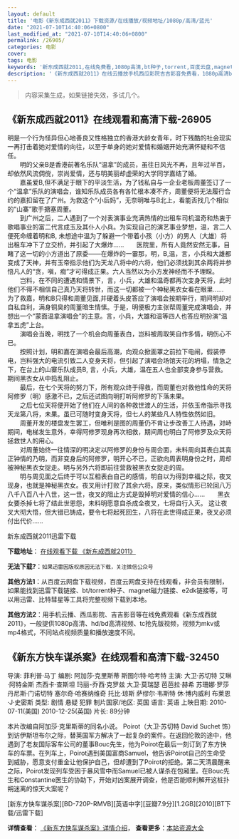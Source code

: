 ```yaml
---
layout: default
title: '电影《新东成西就2011》下载资源/在线播放/视频地址/1080p/高清/蓝光'
date: "2021-07-10T14:40:06+0800"
last_modified_at: "2021-07-10T14:40:06+0800"
permalink: /26905/
categories: 电影
cover:
tags: 电影
keywords: '新东成西就2011,在线免费看,1080p高清,bt种子,torrent,百度云盘,magnet,磁力链,迅雷下载资源'
description: '《新东成西就2011》在线云播放手机西瓜影院吉吉影音免费看，1080p高清bd/hd未删减完整版和tc抢先枪版，mkv/mp4格式，附带bt/torrent种子、magnet/磁力链、百度云盘、网盘资源迅雷下载链接'
---
```


>内容采集生成，如果链接失效，多试几个。


## 《新东成西就2011》在线观看和高清下载-26905

明是一个行为怪异但心地善良又性格独立的香港大龄女青年，时下残酷的社会现实一再打击着她对爱情的向往，以至于单身的她对爱情和婚姻开始充满怀疑和不信任。<br />　　明的父亲B是香港前著名乐队“温拿”的成员，虽往日风光不再，且年过半百，却依然风流倜傥，崇尚爱情，还与明美丽却虚荣的大学同学嘉结了婚。<br />　　嘉虽爱B,但不满足于眼下的平淡生活，为了钱私自与一企业老板周董签订了一个&ldquo;温拿”乐队的演唱会，谁知乐队成员各有各忙根本凑不齐，周董便将无法履行合约的嘉扣留在了广州。为救这个&ldquo;小后妈&rdquo;，无奈明唯与B北上，看能否找几个相似的“山寨”歌手搪塞周董。<br />　　到广州之后，二人遇到了一个对表演事业充满热情的出租车司机温奇和热衷于歌唱事业的富二代言成玉及其仆人小兵。为实现自己的演艺事业梦想，温，言二人便死命缠着明和B, 未想途中温为了躲避一个带着小孩（小方）的男人（大雄）将出租车冲下了立交桥，并引起了大爆炸&hellip;…　　医院里，所有人竟然安然无事，目睹了这一切的小方道出了原委&mdash;—在爆炸的一霎那，明，B,温，言，小兵和大雄都变成了天神，并有玉帝指示他们为天龙八将中的六将，他们必须找到其余两将并参悟凡人的&ldquo;贪，嗔，痴&rdquo;才可得成正果。六人当然以为小方发神经而不予理睬。<br />　　岂料，在不同的遭遇和情景下，言，小兵，大雄和温奇都再次变身天将，此时他们不得不相信自己真乃天将转世，而这一切都被一个神秘黑衣女看在眼里……　　为了救嘉，明和B只得和周董见面,并硬着头皮答应了演唱会按期举行，期间明却对自私自利，满身铜臭的周董暗生情愫。于是，明便极力主张帮周董完成演唱会，并想出一个&ldquo;蒙面温拿演唱会&rdquo;的主意。言，小兵，大雄和温等四人也答应明扮演&ldquo;温拿五虎”上台。<br />　　演唱会当晚，明找了一个机会向周董表白，岂料被周取笑自作多情，明伤心不已。<br />　　按照计划，明和嘉在演唱会最后高潮，向观众掀面罩之前拉下电闸，假装停电，岂料强大的电流引致二人变身天将，但引起了演唱会场馆天花的坍塌，情急之下，在台上的山寨乐队成员B, 言，小兵，大雄，温在五人也全部变身参与营救。期间黑衣女从中捣乱阻止。<br />　　最后，在七个天将的努力下，所有观众终于得救，而周董也对救他性命的天将阿修罗（明）感激不已，之后还试图向明打听阿修罗的下落未果。<br />　　之后七位天将便开始了他们在人间的各种救世渡人的生活，并依玉帝指示寻找天龙第八将，未果。虽已可随时变身天将，但七人的某些凡人特性依然如旧。<br />　　周董开发的楼盘发生罢工，但唯利是图的周董仍不肯让步改善工人待遇，对峙期间，电梯发生意外，幸得阿修罗现身再次相救，期间周也明白了阿修罗及众天将拯救世人的用心。<br />　　对周董始终一往情深的明决定以阿修罗的身份与周会面，未料周向其表白其真正钟情的乃明，而非变身后的阿修罗，明开心不已，正欲向周表明身份之时，周却被神秘黑衣女捉走。明与另外六将即前往营救被黑衣女捉走的周。<br />　　明与周见面之后终于可以互相表白自己的感情，明自以为得到幸福之际，夜叉现身，也就是神秘黑衣女。夜叉用计打败了其余六将。原来，类似情形已轮回八万八千八百八十八世，这一世，夜叉的阻止方式是毁掉明对爱情的信心&hellip;…　　黑衣女要杀掉七将了结此世恩怨，未料明愿意自杀成全夜叉，七将自行入灭。 这让夜叉大彻大悟，但大错已铸成，要令七将起死回生，八将在此世得成正果，夜叉必须付出代价&hellip;…


新东成西就2011迅雷下载

**下载地址**： [在线观看下载 《新东成西就2011》](https://www.993dy.com//vod-detail-id-21378.html) 


**无法下载?**：`如果迅雷因版权原因无法下载，关注微信公众号 `

**其他方法1**：从百度云网盘下载视频，百度云网盘支持在线观看，非会员有限制，如果能找到迅雷下载链接、bt/torrent种子、magnet磁力链接、e2dk链接等，可以用迅雷、比特彗星等工具将完整视频下载到本地。

**其他方法2**：用手机云播、西瓜影院、吉吉影音等在线免费观看《新东成西就2011》，一般提供1080p高清、hd/bd高清视频、tc抢先版视频，视频为mkv或mp4格式，不同站点视频质量和播放速度不同。


## 《新东方快车谋杀案》在线观看和高清下载-32450

导演: 菲利普·马丁 编剧: 阿加莎·克里斯蒂 斯图尔特·哈考特 主演: 大卫·苏切特 艾琳·阿特金斯 杰西卡·查斯坦 玛丽-乔西·克罗兹 大卫·莫瑞瑟 芭芭拉·赫希 苏珊娜·罗莎 丹尼斯·门诺切特 塞尔奇·哈赛纳维奇 托比·琼斯 萨缪尔·韦斯特 休·博内威利 布莱恩·J·史密斯 类型: 剧情 悬疑 犯罪 制片国家/地区: 英国 语言: 英语 上映日期: 2010-07-11(美国) 2010-12-25(英国) 片长: 89分钟

本片改编自阿加莎·克里斯蒂的同名小说。 Poirot（大卫·苏切特 David Suchet 饰）到访伊斯坦布尔之际，替英国军方解决了一起复杂的案件。在返回伦敦的途中，他遇到了老友国际客车公司的董事Bouc先生，他为Poirot在最后一刻订到了东方快车的车票。在列车上，Poirot遇到美国富商Samuel，他告诉Poirot自己的生命受到威胁，愿意支付重金让他保护自己，但却遭到了Poirot的拒绝。第二天清晨醒来之际，Poirot发现列车受困于暴风雪中而Samuel已被人谋杀在包厢里。在Bouc先生和Constantine医生的协助下，开始对凶案展开调查，他是否能顺利解开这桩扑朔迷离的惊天大案呢？


[新东方快车谋杀案][BD-720P-RMVB][英语中字][豆瓣7.9分][1.2GB][2010][BT下载/迅雷下载]

**详情查看**： [《新东方快车谋杀案》详情介绍](/movie/32450/)， **查看更多**：[本站资源大全](/movie/t/all/)

